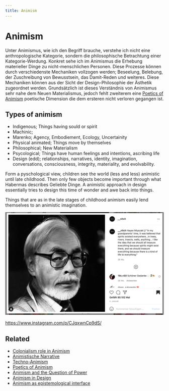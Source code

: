 ```yaml
---
title: Animism
---
```

# Animism
Unter Animismus, wie ich den Begriff brauche, verstehe ich nicht eine anthropologische Kategorie, sondern die philosophische Betrachtung einer Kategorie-Werdung. Konkret sehe ich im Animismus die Erhebung materieller Dinge zu nicht-menschlichen Personen. Diese Prozesse können durch verschiedenste Mechaniken vollzogen werden; Beseelung, Belebung, der Zuschreibung von Bewusstsein, das Damit-Reden und weiteres. Diese Mechaniken können aus der Sicht der Design-Philosophie der Ästhetik zugeordnet werden. Grundsätzlich ist dieses Verständnis von Animismus sehr nahe dem Neuen Materialismus, jedoch fehlt zweiterem eine [Poetics of Animism](notes/Poetics%20of%20Animism.md) poetische Dimension die dem ersteren nicht verloren gegangen ist.

## Types of animism
- Indigenous; Things having sould or spirit
- Machinic;
- Marenko; Agency, Embodiement, Ecology, Uncertainity
- Physical animated; Things move by themselves
- Philosophical; New Materialism
- Psycological; Things have human feelings and intentions, ascribing life
- Design (edd);  relationships, narratives, identity, imagination, conversations, consciousness, integrity, materiality, and evolvability.


Form a pyschological view, children see the world (less and less) animistic until late childhood. Then only few objects become important through what Habermas describes Geliebte Dinge. A animistic approach in design essentially tries to design this time of wonder and awe back into things.

Things that are as in the late stages of childhood animism easily lend themselves to an animistic imagination.

![](files/Screenshot%202021-07-11%20at%2020.57.14.jpg)

https://www.instagram.com/p/CJqxwnCp9dS/

## Related
- [Colonialism role in Animism](notes/Colonialism%20role%20in%20Animism.md)
- [Animistische Narrative](notes/Animistische%20Narrative.md)
- [Techno-Animism](notes/Techno-Animism.md)
- [Poetics of Animism](notes/Poetics%20of%20Animism.md)
- [Animism and the Question of Power](notes/Animism%20and%20the%20Question%20of%20Power.md)
- [Animism in Design](notes/Animism%20in%20Design.md)
- [Animism as epistemological interface](notes/Animism%20as%20epistemological%20interface.md)
